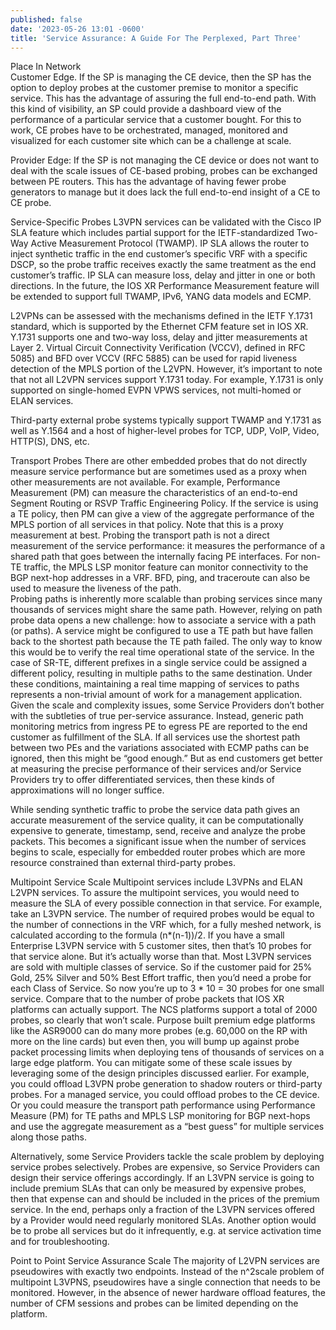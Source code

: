 ```yaml
---
published: false
date: '2023-05-26 13:01 -0600'
title: 'Service Assurance: A Guide For The Perplexed, Part Three'
---
```

Place In Network  
Customer Edge. If the SP is managing the CE device, then the SP has the option to deploy probes at the customer premise to monitor a specific service.  This has the advantage of assuring the full end-to-end path. With this kind of visibility, an SP could provide a dashboard view of the performance of a particular service that a customer bought. For this to work, CE probes have to be orchestrated, managed, monitored and visualized for each customer site which can be a challenge at scale.  
 
Provider Edge: If the SP is not managing the CE device or does not want to deal with the scale issues of CE-based probing, probes can be exchanged between PE routers.  This has the advantage of having fewer probe generators to manage but it does lack the full end-to-end insight of a CE to CE probe.

Service-Specific Probes
L3VPN services can be validated with the Cisco IP SLA feature which includes partial support for the IETF-standardized Two-Way Active Measurement Protocol (TWAMP).  IP SLA allows the router to inject synthetic traffic in the end customer’s specific VRF with a specific DSCP, so the probe traffic receives exactly the same treatment as the end customer’s traffic.  IP SLA can measure loss, delay and jitter in one or both directions.  In the future, the IOS XR Performance Measurement feature will be extended to support full TWAMP, IPv6, YANG data models and ECMP.

L2VPNs can be assessed with the mechanisms defined in the IETF Y.1731 standard, which is supported by the Ethernet CFM feature set in IOS XR.  Y.1731 supports one and two-way loss, delay and jitter measurements at Layer 2.  Virtual Circuit Connectivity Verification (VCCV), defined in RFC 5085) and BFD over VCCV (RFC 5885) can be used for rapid liveness detection of the MPLS portion of the L2VPN.  However, it’s important to note that not all L2VPN services support Y.1731 today.  For example, Y.1731 is only supported on single-homed EVPN VPWS services, not multi-homed or ELAN services.

Third-party external probe systems typically support TWAMP and Y.1731 as well as Y.1564 and a host of higher-level probes for TCP, UDP, VoIP, Video, HTTP(S), DNS, etc.

Transport Probes
There are other embedded probes that do not directly measure service performance but are sometimes used as a proxy when other measurements are not available.  For example, Performance Measurement (PM) can measure the characteristics of an end-to-end Segment Routing or RSVP Traffic Engineering Policy.   If the service is using a TE policy, then PM can give a view of the aggregate performance of the MPLS portion of all services in that policy.  Note that this is a proxy measurement at best. Probing the transport path is not a direct measurement of the service performance: it measures the performance of a shared path that goes between the internally facing PE interfaces.  For non-TE traffic, the MPLS LSP monitor feature can monitor connectivity to the BGP next-hop addresses in a VRF.  BFD, ping, and traceroute can also be used to measure the liveness of the path.  
Probing paths is inherently more scalable than probing services since many thousands of services might share the same path.  However, relying on path probe data opens a new challenge: how to associate a service with a path (or paths).  A service might be configured to use a TE path but have fallen back to the shortest path because the TE path failed. The only way to know this would be to verify the real time operational state of the service.  In the case of SR-TE, different prefixes in a single service could be assigned a different policy, resulting in multiple paths to the same destination.  Under these conditions, maintaining a real time mapping of services to paths represents a non-trivial amount of work for a management application. 
Given the scale and complexity issues, some Service Providers don’t bother with the subtleties of true per-service assurance.  Instead, generic path monitoring metrics from ingress PE to egress PE are reported to the end customer as fulfillment of the SLA.  If all services use the shortest path between two PEs and the variations associated with ECMP paths can be ignored, then this might be “good enough.”  But as end customers get better at measuring the precise performance of their services and/or Service Providers try to offer differentiated services, then these kinds of approximations will no longer suffice.

While sending synthetic traffic to probe the service data path gives an accurate measurement of the service quality, it can be computationally expensive to generate, timestamp, send, receive and analyze the probe packets.  This becomes a significant issue when the number of services begins to scale, especially for embedded router probes which are more resource constrained than external third-party probes.

Multipoint Service Scale
Multipoint services include L3VPNs and ELAN L2VPN services.  To assure the multipoint services, you would need to measure the SLA of every possible connection in that service.  For example, take an L3VPN service. The number of required probes would be equal to the number of connections in the VRF which, for a fully meshed network, is calculated according to the formula (n*(n-1))/2.   If you have a small Enterprise L3VPN service with 5 customer sites, then that’s 10 probes for that service alone. 
But it’s actually worse than that.  Most L3VPN services are sold with multiple classes of service.  So if the customer paid for 25% Gold, 25% Silver and 50% Best Effort traffic, then you’d need a probe for each Class of Service.  So now you’re up to 3 * 10 = 30 probes for one small service.   Compare that to the number of probe packets that IOS XR platforms can actually support.  The NCS platforms support a total of 2000 probes, so clearly that won’t scale.  Purpose built premium edge platforms like the ASR9000 can do many more probes (e.g. 60,000 on the RP with more on the line cards) but even then, you will bump up against probe packet processing limits when deploying tens of thousands of services on a large edge platform. 
You can mitigate some of these scale issues by leveraging some of the design principles discussed earlier.  For example, you could offload L3VPN probe generation to shadow routers or third-party probes.  For a managed service, you could offload probes to the CE device.   Or you could measure the transport path performance using Performance Measure (PM) for TE paths and MPLS LSP monitoring for BGP next-hops and use the aggregate measurement as a “best guess” for multiple services along those paths. 

Alternatively, some Service Providers tackle the scale problem by deploying service probes selectively.  Probes are expensive, so Service Providers can design their service offerings accordingly.  If an L3VPN service is going to include premium SLAs that can only be measured by expensive probes, then that expense can and should be included in the prices of the premium service.  In the end, perhaps only a fraction of the L3VPN services offered by a Provider would need regularly monitored SLAs.  Another option would be to probe all services but do it infrequently, e.g. at service activation time and for troubleshooting.

Point to Point Service Assurance Scale
The majority of L2VPN services are pseudowires with exactly two endpoints.   Instead of the n^2scale problem of multipoint L3VPNS, pseudowires have a single connection that needs to be monitored.  However, in the absence of newer hardware offload features, the number of CFM sessions and probes can be limited depending on the platform.
